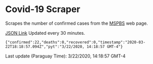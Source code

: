 # Covid-19 Scraper

Scrapes the number of confirmed cases from the [MSPBS](https://www.mspbs.gov.py/covid-19.php) web page.

[JSON Link](https://jmayalag.github.io/covid19-scrape/cases.json)
Updated every 30 minutes.
```
{"confirmed":22,"deaths":0,"recovered":0,"timestamp":"2020-03-22T18:18:57.094Z","pyt":"3/22/2020, 14:18:57 GMT-4"}
```
Last update (Paraguay Time): 3/22/2020, 14:18:57 GMT-4